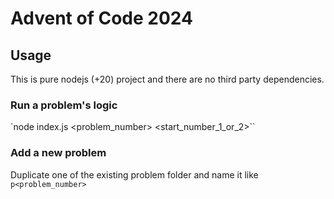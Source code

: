 # Advent of Code 2024

## Usage

This is pure nodejs (+20) project and there are no third party dependencies.

### Run a problem's logic

`node index.js <problem_number> <start_number_1_or_2>``

### Add a new problem

Duplicate one of the existing problem folder and name it like `p<problem_number>`
